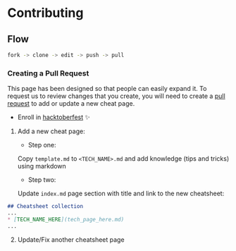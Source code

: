 # Contributing

## Flow
```bash
fork -> clone -> edit -> push -> pull
```
### Creating a Pull Request

This page has been designed so that people can easily expand it.
To request us to review changes that you create, you will need to create a [pull request](https://www.digitalocean.com/community/tutorials/how-to-create-a-pull-request-on-github)
to add or update a new cheat page.

* Enroll in [hacktoberfest](https://hacktoberfest.digitalocean.com/register) ✨

1) Add a new cheat page:
    * Step one:

    Copy `template.md` to `<TECH_NAME>.md` and add knowledge (tips and tricks) using markdown 

    * Step two:

    Update `index.md` page section with title and link to the new cheatsheet:

```markdown
## Cheatsheet collection
...
* [TECH_NAME_HERE](tech_page_here.md)
...
```

2) Update/Fix another cheatsheet page
